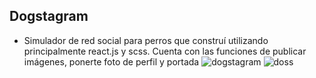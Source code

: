 ## Dogstagram
- Simulador de red social para perros que construí utilizando principalmente react.js y scss. Cuenta con las funciones de publicar imágenes, ponerte foto de perfil y portada
![dogstagram](https://user-images.githubusercontent.com/96441937/169724538-7c14ac47-a0f3-4ff3-9c32-b3538c393c7f.PNG)
![doss](https://user-images.githubusercontent.com/96441937/169724715-fa41dedc-d0b9-40c6-9798-8c8f952cfac2.PNG)
